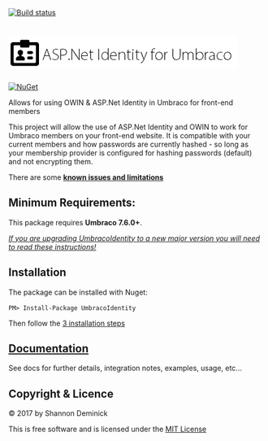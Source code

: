 [![Build status](https://ci.appveyor.com/api/projects/status/qaiwo2w8k5ieaf3v?svg=true)](https://ci.appveyor.com/project/Shandem/umbracoidentity)

![ASP.Net Identity for Umbraco](logo.png?raw=true)
===============

[![NuGet](https://img.shields.io/nuget/v/UmbracoIdentity.svg)](https://www.nuget.org/packages/UmbracoIdentity)

Allows for using OWIN &amp; ASP.Net Identity in Umbraco for front-end members

This project will allow the use of ASP.Net Identity and OWIN to work for Umbraco members on your front-end website. It is compatible with your current members and how passwords are currently hashed - so long as your membership provider is configured for hashing passwords (default) and not encrypting them.

There are some **[known issues and limitations](https://github.com/Shandem/UmbracoIdentity/wiki/Known-Issues)**

## Minimum Requirements:

This package requires **Umbraco 7.6.0+**. 

*[If you are upgrading UmbracoIdentity to a new major version you will need to read these instructions!](https://github.com/Shazwazza/UmbracoIdentity/wiki/Upgrading)*

## Installation

The package can be installed with Nuget:

    PM> Install-Package UmbracoIdentity
   
Then follow the [3 installation steps](https://github.com/Shazwazza/UmbracoIdentity/wiki#installation)

## [Documentation](https://github.com/Shandem/UmbracoIdentity/wiki)

See docs for further details, integration notes, examples, usage, etc...

## Copyright & Licence

&copy; 2017 by Shannon Deminick

This is free software and is licensed under the [MIT License](http://opensource.org/licenses/MIT)
